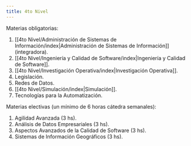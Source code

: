 ```yaml
---
title: 4to Nivel
---
```


Materias obligatorias:

1. [[4to Nivel/Administración de Sistemas de Información/index|Administración de Sistemas de Información]] (integradora).
2. [[4to Nivel/Ingeniería y Calidad de Software/index|Ingeniería y Calidad de Software]].
3. [[4to Nivel/Investigación Operativa/index|Investigación Operativa]].
4. Legislación.
5. Redes de Datos.
6. [[4to Nivel/Simulación/index|Simulación]].
7. Tecnologías para la Automatización.

Materias electivas (un mínimo de 6 horas cátedra semanales):

1. Agilidad Avanzada (3 hs).
2. Análisis de Datos Empresariales (3 hs).
3. Aspectos Avanzados de la Calidad de Software (3 hs).
4. Sistemas de Información Geográficos (3 hs).
